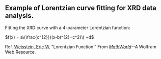## Example of Lorentzian curve fitting for XRD data analysis.

Fitting the XRD curve with a 4-parameter Lorentzian function:

$f(x) = a\(\frac{c^{2}}{(x-b)^{2}+c^2}\) +d$

Ref.
[Weisstein, Eric W.](https://mathworld.wolfram.com/about/author.html) "Lorentzian Function." From [*MathWorld*](https://mathworld.wolfram.com/)--A Wolfram Web Resource. 

